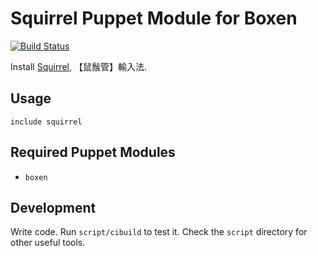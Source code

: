 # Squirrel Puppet Module for Boxen
[![Build
Status](https://travis-ci.org/fundon/puppet-squirrel.png?branch=master)](https://travis-ci.org/fundon/puppet-squirrel)

Install [Squirrel](https://github.com/lotem/squirrel), 【鼠鬚管】輸入法.

## Usage

```puppet
include squirrel
```

## Required Puppet Modules

* `boxen`

## Development

Write code. Run `script/cibuild` to test it. Check the `script`
directory for other useful tools.

